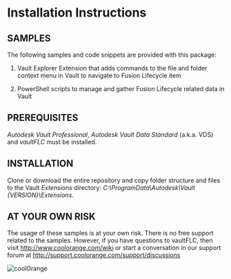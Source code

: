 # Installation Instructions

## SAMPLES
The following samples and code snippets are provided with this package:
1) Vault Explorer Extension that adds commands to the file and folder context menu in Vault to navigate to Fusion Lifecycle item

2) PowerShell scripts to manage and gather Fusion Lifecycle related data in Vault

## PREREQUISITES
*Autodesk Vault Professional*, *Autodesk Vault Data Standard* (a.k.a. VDS) and *vaultFLC* must be installed.

## INSTALLATION
Clone or download the entire repository and copy folder structure and files to the Vault *Extensions* directory:
*C:\ProgramData\Autodesk\Vault {VERSION}\Extensions*.

## AT YOUR OWN RISK
The usage of these samples is at your own risk. There is no free support related to the samples. However, if you have questions to vaultFLC, then visit http://www.coolorange.com/wiki or start a conversation in our support forum at http://support.coolorange.com/support/discussions

![coolOrange](https://user-images.githubusercontent.com/36075173/46519882-4b518880-c87a-11e8-8dab-dffe826a9630.png)